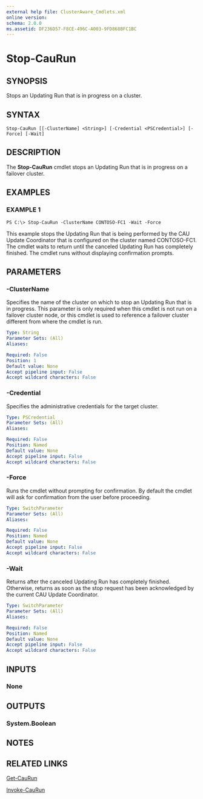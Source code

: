 ```yaml
---
external help file: ClusterAware_Cmdlets.xml
online version: 
schema: 2.0.0
ms.assetid: DF236D57-F8CE-496C-A003-9FD868BFC1BC
---
```


# Stop-CauRun

## SYNOPSIS
Stops an Updating Run that is in progress on a cluster.

## SYNTAX

```
Stop-CauRun [[-ClusterName] <String>] [-Credential <PSCredential>] [-Force] [-Wait]
```

## DESCRIPTION
The **Stop-CauRun** cmdlet stops an Updating Run that is in progress on a failover cluster.

## EXAMPLES

### EXAMPLE 1
```
PS C:\> Stop-CauRun -ClusterName CONTOSO-FC1 -Wait -Force
```

This example stops the Updating Run that is being performed by the CAU Update Coordinator that is configured on the cluster named CONTOSO-FC1.
The cmdlet waits to return until the canceled Updating Run has completely finished.
The cmdlet runs without displaying confirmation prompts.

## PARAMETERS

### -ClusterName
Specifies the name of the cluster on which to stop an Updating Run that is in progress.
This parameter is only required when this cmdlet is not run on a failover cluster node, or this cmdlet is used to reference a failover cluster different from where the cmdlet is run.

```yaml
Type: String
Parameter Sets: (All)
Aliases: 

Required: False
Position: 1
Default value: None
Accept pipeline input: False
Accept wildcard characters: False
```

### -Credential
Specifies the administrative credentials for the target cluster.

```yaml
Type: PSCredential
Parameter Sets: (All)
Aliases: 

Required: False
Position: Named
Default value: None
Accept pipeline input: False
Accept wildcard characters: False
```

### -Force
Runs the cmdlet without prompting for confirmation.
By default the cmdlet will ask for confirmation from the user before proceeding.

```yaml
Type: SwitchParameter
Parameter Sets: (All)
Aliases: 

Required: False
Position: Named
Default value: None
Accept pipeline input: False
Accept wildcard characters: False
```

### -Wait
Returns after the canceled Updating Run has completely finished.
Otherwise, returns as soon as the stop request has been acknowledged by the current CAU Update Coordinator.

```yaml
Type: SwitchParameter
Parameter Sets: (All)
Aliases: 

Required: False
Position: Named
Default value: None
Accept pipeline input: False
Accept wildcard characters: False
```

## INPUTS

### None

## OUTPUTS

### System.Boolean

## NOTES

## RELATED LINKS

[Get-CauRun](./Get-CauRun.md)

[Invoke-CauRun](./Invoke-CauRun.md)

